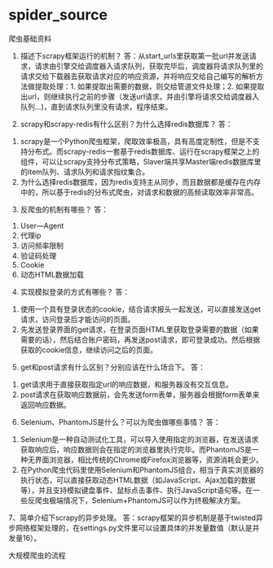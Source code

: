 # spider_source
爬虫基础资料

1. 描述下scrapy框架运行的机制？
答：从start_urls里获取第一批url并发送请求，请求由引擎交给调度器入请求队列，获取完毕后，调度器将请求队列里的请求交给下载器去获取请求对应的响应资源，并将响应交给自己编写的解析方法做提取处理：1. 如果提取出需要的数据，则交给管道文件处理；2. 如果提取出url，则继续执行之前的步骤（发送url请求，并由引擎将请求交给调度器入队列...)，直到请求队列里没有请求，程序结束。

2. scrapy和scrapy-redis有什么区别？为什么选择redis数据库？
答：
1) scrapy是一个Python爬虫框架，爬取效率极高，具有高度定制性，但是不支持分布式。而scrapy-redis一套基于redis数据库、运行在scrapy框架之上的组件，可以让scrapy支持分布式策略，Slaver端共享Master端redis数据库里的item队列、请求队列和请求指纹集合。
2) 为什么选择redis数据库，因为redis支持主从同步，而且数据都是缓存在内存中的，所以基于redis的分布式爬虫，对请求和数据的高频读取效率非常高。


3. 反爬虫的机制有哪些？
答：
1) User—Agent
2) 代理ip
3) 访问频率限制
4) 验证码处理
5) Cookie
6) 动态HTML数据加载


4. 实现模拟登录的方式有哪些？
答：
1) 使用一个具有登录状态的cookie，结合请求报头一起发送，可以直接发送get请求，访问登录后才能访问的页面。
2) 先发送登录界面的get请求，在登录页面HTML里获取登录需要的数据（如果需要的话），然后结合账户密码，再发送post请求，即可登录成功。然后根据获取的cookie信息，继续访问之后的页面。


5. get和post请求有什么区别？分别应该在什么场合下。
答：
1) get请求用于直接获取指定url的响应数据，和服务器没有交互信息。
2) post请求在获取响应数据前，会先发送form表单，服务器会根据form表单来返回响应数据。


6. Selenium、PhantomJS是什么？可以为爬虫做哪些事情？
答：
1) Selenium是一种自动测试化工具，可以导入使用指定的浏览器，在发送请求获取响应后，响应数据则会在指定的浏览器里执行完毕。而PhantomJS是一种无界面浏览器，相比传统的Chrome或Firefox浏览器等，资源消耗会更少。
2) 在Python爬虫代码里使用Selenium和PhantomJS组合，相当于真实浏览器的执行状态，可以直接获取动态HTML数据（如JavaScript、Ajax加载的数据等），并且支持模拟键盘事件、鼠标点击事件、执行JavaScript语句等。在一些反爬虫极端情况下，Selenium+PhantomJS可以作为终极解决方案。


7、简单介绍下scrapy的异步处理。
答：scrapy框架的异步机制是基于twisted异步网络框架处理的，在settings.py文件里可以设置具体的并发量数值（默认是并发量16）。


大规模爬虫的流程

